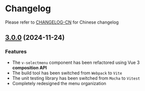 # Changelog

Please refer to [CHANGELOG-CN](CHANGELOG-CN.md) for Chinese changelog

## [3.0.0](https://github.com/TerryZ/v-selectmenu) (2024-11-24)

### Features

- The `v-selectmenu` component has been refactored using Vue 3 **composition API**
- The build tool has been switched from `Webpack` to `Vite`
- The unit testing library has been switched from `Mocha` to `Vitest`
- Completely redesigned the menu organization
